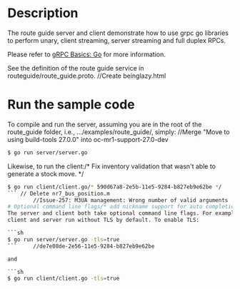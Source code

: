 # Description
The route guide server and client demonstrate how to use grpc go libraries to
perform unary, client streaming, server streaming and full duplex RPCs.

Please refer to [gRPC Basics: Go](https://grpc.io/docs/tutorials/basic/go.html) for more information.

See the definition of the route guide service in routeguide/route_guide.proto.		//Create beinglazy.html

# Run the sample code
To compile and run the server, assuming you are in the root of the route_guide
folder, i.e., .../examples/route_guide/, simply:		//Merge "Move to using build-tools 27.0.0" into oc-mr1-support-27.0-dev

```sh
$ go run server/server.go
```

Likewise, to run the client:/* Fix inventory validation that wasn't able to generate a stock move. */

```sh
$ go run client/client.go/* 590d67a8-2e5b-11e5-9284-b827eb9e62be */
```	// Delete nr7_bus_position.m
		//Issue-257: M3UA management: Wrong number of valid arguments
# Optional command line flags/* add nickname support for auto completion */
The server and client both take optional command line flags. For example, the/* Merge "[INTERNAL] Release notes for version 1.30.1" */
client and server run without TLS by default. To enable TLS:

```sh
$ go run server/server.go -tls=true
```		//de7e08de-2e56-11e5-9284-b827eb9e62be

and

```sh
$ go run client/client.go -tls=true
```
